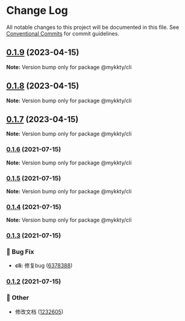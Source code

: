 # Change Log

All notable changes to this project will be documented in this file.
See [Conventional Commits](https://conventionalcommits.org) for commit guidelines.

## [0.1.9](https://github.com/willson-wang/lerna-demo/compare/@mykkty/cli@0.1.8...@mykkty/cli@0.1.9) (2023-04-15)

**Note:** Version bump only for package @mykkty/cli





## [0.1.8](https://github.com/willson-wang/lerna-demo/compare/@mykkty/cli@0.1.7...@mykkty/cli@0.1.8) (2023-04-15)

**Note:** Version bump only for package @mykkty/cli





## [0.1.7](https://github.com/willson-wang/lerna-demo/compare/@mykkty/cli@0.1.6...@mykkty/cli@0.1.7) (2023-04-15)

**Note:** Version bump only for package @mykkty/cli





### [0.1.6](https://github.com/willson-wang/lerna-demo/compare/@mykkty/cli@0.1.5...@mykkty/cli@0.1.6) (2021-07-15)

**Note:** Version bump only for package @mykkty/cli





### [0.1.5](https://github.com/willson-wang/lerna-demo/compare/@mykkty/cli@0.1.4...@mykkty/cli@0.1.5) (2021-07-15)

**Note:** Version bump only for package @mykkty/cli





### [0.1.4](https://github.com/willson-wang/lerna-demo/compare/@mykkty/cli@0.1.3...@mykkty/cli@0.1.4) (2021-07-15)

**Note:** Version bump only for package @mykkty/cli





### [0.1.3](https://github.com/willson-wang/lerna-demo/compare/@mykkty/cli@0.1.2...@mykkty/cli@0.1.3) (2021-07-15)


### :bug: Bug Fix

* **cli:** 修复bug ([6378388](https://github.com/willson-wang/lerna-demo/commit/63783889d638b39a3ef92a9d375f33219067db57))



### [0.1.2](https://github.com/willson-wang/lerna-demo/compare/@mykkty/cli@0.1.1...@mykkty/cli@0.1.2) (2021-07-15)


### :mega: Other

* 修改文档 ([1232605](https://github.com/willson-wang/lerna-demo/commit/12326054a55f9871e05b687c901241b4a65a0d24))
